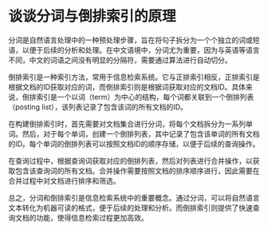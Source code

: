 # 谈谈分词与倒排索引的原理

分词是自然语言处理中的一种预处理步骤，旨在将句子拆分为一个个独立的词或短语，以便于后续的分析和处理。在中文语境中，分词尤为重要，因为与英语等语言不同，中文的词语之间没有明显的分隔符，需要通过算法进行自动切分。

倒排索引是一种索引方法，常用于信息检索系统。它与正排索引相反，正排索引是根据文档的ID获取对应的词，而倒排索引则是根据词获取对应的文档ID。具体来说，倒排索引是一个以词（term）为中心的结构，每个词都关联到一个倒排列表（posting list），该列表记录了包含该词的所有文档的ID。

在构建倒排索引时，首先需要对文档集合进行分词，将每个文档拆分为一系列单词。然后，对于每个单词，创建一个倒排列表，其中记录了包含该单词的所有文档的ID。每个单词的倒排列表可以按照文档ID的顺序存储，以便于后续的查询操作。

在查询过程中，根据查询词获取对应的倒排列表，然后对列表进行合并操作，以获取包含该查询词的所有文档。合并操作需要按照文档的排序顺序进行，因此需要在合并过程中对文档进行排序和筛选。

总之，分词和倒排索引是信息检索系统中的重要概念。通过分词，可以将自然语言文本转化为机器可读的格式，便于后续的处理和分析。而倒排索引则提供了快速查询文档的功能，使得信息检索过程更加高效。
